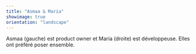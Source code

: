 ```yaml
---
title: "Asmaa & Maria"
showimage: true
orientation: "landscape"
---
```

Asmaa (gauche) est product owner et Maria (droite) est développeuse.
Elles ont préféré poser ensemble.
